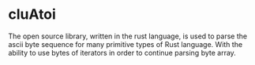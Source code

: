 # cluAtoi
The open source library, written in the rust language, is used to parse the ascii byte sequence for many primitive types of Rust language. With the ability to use bytes of iterators in order to continue parsing byte array.
